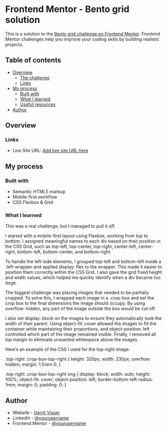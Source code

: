 # Frontend Mentor - Bento grid solution

This is a solution to the [Bento grid challenge on Frontend Mentor](https://www.frontendmentor.io/challenges/bento-grid-RMydElrlOj). Frontend Mentor challenges help you improve your coding skills by building realistic projects.

## Table of contents

- [Overview](#overview)
  - [The challenge](#the-challenge)
  - [Links](#links)
- [My process](#my-process)
  - [Built with](#built-with)
  - [What I learned](#what-i-learned)
  - [Useful resources](#useful-resources)
- [Author](#author)

## Overview

### Links

- Live Site URL: [Add live site URL here](https://www.gerritvisser.nl/frontendmentor/challenges/24-bentro-grid)

## My process

### Built with

- Semantic HTML5 markup
- Mobile-first workflow
- CSS Flexbox & Grid

### What I learned

This was a real challenge, but I managed to pull it off.

I started with a mobile-first layout using Flexbox, working from top to bottom. I assigned meaningful names to each div based on their position in the CSS Grid, such as top-left, top-center, top-right, center-left, center-right, bottom-left, bottom-center, and bottom-right.

To handle the left-side elements, I grouped top-left and bottom-left inside a .left-wrapper and applied display: flex to the wrapper. This made it easier to position them correctly within the CSS Grid. I also gave the grid fixed height and width values, which helped me quickly identify when a div became too large.

The biggest challenge was placing images that needed to be partially cropped. To solve this, I wrapped each image in a .crop-box and set the crop box to the final dimensions the image should occupy. By using overflow: hidden, any part of the image outside the box would be cut off.

I also set display: block on the images to ensure they automatically took the width of their parent. Using object-fit: cover allowed the images to fill the container while maintaining their proportions, and object-position: left controlled which part of the image remained visible. Finally, I removed all top margin to eliminate unwanted whitespace above the images.

Here’s an example of the CSS I used for the top-right image:

.top-right .crop-box-top-right {
height: 320px;
width: 230px;
overflow: hidden;
margin: 1.5rem 0;
}

.top-right .crop-box-top-right img {
display: block;
width: auto;
height: 100%;
object-fit: cover;
object-position: left;
border-bottom-left-radius: 1rem;
margin: 0;
padding: 0;
}

## Author

- Website - [Gerrit Visser](https://www.gerritvisser.nl)
- LinkedIn - [@yourusername](https://www.linkedin.com/in/gerritvissernl/)
- Frontend Mentor - [@yourusername](https://www.frontendmentor.io/profile/gerritvisserNL)

